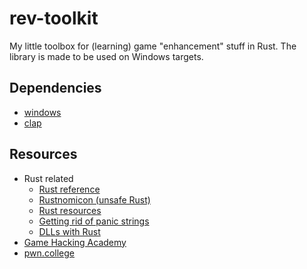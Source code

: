 # rev-toolkit
My little toolbox for (learning) game "enhancement" stuff in Rust.
The library is made to be used on Windows targets.

## Dependencies
- [windows](https://crates.io/crates/windows)
- [clap](https://crates.io/crates/clap)

## Resources
- Rust related
  - [Rust reference](https://doc.rust-lang.org/reference/introduction.html)
  - [Rustnomicon (unsafe Rust)](https://doc.rust-lang.org/nomicon/)
  - [Rust resources](https://www.unknowncheats.me/forum/rust-language-/360411-rust-resources-getting-started.html)
  - [Getting rid of panic strings](https://www.unknowncheats.me/forum/rust-language-/563696-rid-panic-strings-binary.html)
  - [DLLs with Rust](https://samrambles.com/guides/window-hacking-with-rust/creating-a-dll-with-rust/)
- [Game Hacking Academy](https://gamehacking.academy/)
- [pwn.college](https://pwn.college/)

